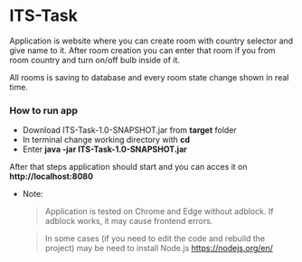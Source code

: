 # ITS-Task
 Application is website where you can create room with country selector and give name to it. After room creation you can enter that room if you from room country and turn on/off bulb inside of it. 
 
All rooms is saving to database and every room state change shown in real time.

### How to run app

* Download ITS-Task-1.0-SNAPSHOT.jar from **target** folder
* In terminal change working directory with **cd**
* Enter **java -jar ITS-Task-1.0-SNAPSHOT.jar** 

After that steps application should start and you can acces it on **http://localhost:8080**




*   Note:
    > Application is tested on Chrome and Edge without adblock. If adblock works, it may cause frontend errors.
    
    > In some cases (if you need to edit the code and rebuild the project) may be need to install Node.js https://nodejs.org/en/
